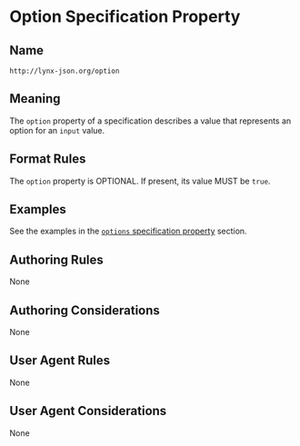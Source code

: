 # Option Specification Property

## Name

`http://lynx-json.org/option`

## Meaning

The `option` property of a specification describes a value that represents an option for an `input` value.

## Format Rules

The `option` property is OPTIONAL. If present, its value MUST be `true`.

## Examples

See the examples in the [`options` specification property](./options.md) section.

## Authoring Rules

None

## Authoring Considerations

None

## User Agent Rules

None

## User Agent Considerations

None
